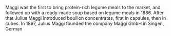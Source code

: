 Maggi was the first to bring protein-rich legume meals to the market, and followed up with a ready-made soup based on legume meals in 1886. After that Julius Maggi introduced bouillon concentrates, first in capsules, then in cubes. In 1897, Julius Maggi founded the company Maggi GmbH in Singen, German